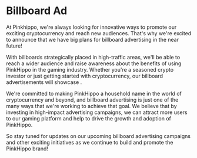 # Billboard Ad

At Pinkhippo, we're always looking for innovative ways to promote our exciting cryptocurrency and reach new audiences. That's why we're excited to announce that we have big plans for billboard advertising in the near future!

With billboards strategically placed in high-traffic areas, we'll be able to reach a wider audience and raise awareness about the benefits of using PinkHippo in the gaming industry. Whether you're a seasoned crypto investor or just getting started with cryptocurrency, our billboard advertisements will showcase .

We're committed to making PinkHippo a household name in the world of cryptocurrency and beyond, and billboard advertising is just one of the many ways that we're working to achieve that goal. We believe that by investing in high-impact advertising campaigns, we can attract more users to our gaming platform and help to drive the growth and adoption of PinkHippo.

So stay tuned for updates on our upcoming billboard advertising campaigns and other exciting initiatives as we continue to build and promote the PinkHippo brand!
